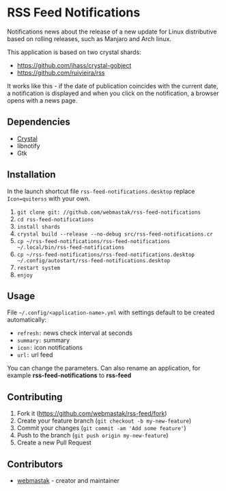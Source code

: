 # RSS Feed Notifications

Notifications news about the release of a new update for Linux distributive based on rolling releases, such as Manjaro and Arch linux.

This application is based on two crystal shards:
  * https://github.com/jhass/crystal-gobject
  * https://github.com/ruivieira/rss

It works like this - if the date of publication coincides with the current date, a notification is displayed and when you click on the notification, a browser opens with a news page.


## Dependencies

* [Crystal](http://crystal-lang.org)
* libnotify
* Gtk

## Installation

In the launch shortcut file `rss-feed-notifications.desktop` replace `Icon=quiterss` with your own.

1. `git clone git: //github.com/webmastak/rss-feed-notifications`
2. `cd rss-feed-notifications`
3. `install shards`
4. `crystal build --release --no-debug src/rss-feed-notifications.cr`
5. `cp ~/rss-feed-notifications/rss-feed-notifications ~/.local/bin/rss-feed-notifications`
6. `cp ~/rss-feed-notifications/rss-feed-notifications.desktop ~/.config/autostart/rss-feed-notifications.desktop`
7. `restart system`
8. `enjoy`


## Usage

File `~/.config/<application-name>.yml` with settings default to be created automatically:

* `refresh:` news check interval at seconds
* `summary:` summary
* `icon:` icon notifications
* `url:` url feed

You can change the parameters. Can also rename an application, for example **rss-feed-notifications** to **rss-feed**


## Contributing

1. Fork it (<https://github.com/webmastak/rss-feed/fork>)
2. Create your feature branch (`git checkout -b my-new-feature`)
3. Commit your changes (`git commit -am 'Add some feature'`)
4. Push to the branch (`git push origin my-new-feature`)
5. Create a new Pull Request


## Contributors

- [webmastak](https://github.com/webmastak) - creator and maintainer
